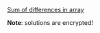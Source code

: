 [Sum of differences in array](https://www.codewars.com/kata/sum-of-differences-in-array/)

**Note**: solutions are encrypted!

